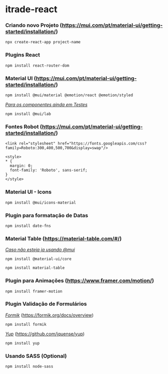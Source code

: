 # itrade-react

### Criando novo Projeto (https://mui.com/pt/material-ui/getting-started/installation/)
```
npx create-react-app project-name
```
### Plugins React
```
npm install react-router-dom
```
### Material UI (https://mui.com/pt/material-ui/getting-started/installation/)
```
npm install @mui/material @emotion/react @emotion/styled
```
<ins>_Para os componentes ainda em Testes_</ins>
```
npm install @mui/lab
```
### Fontes Robot (https://mui.com/pt/material-ui/getting-started/installation/)
```
<link rel="stylesheet" href="https://fonts.googleapis.com/css?family=Roboto:300,400,500,700&display=swap"/>
```
```
<style>
* {
  margin: 0;
  font-family: 'Roboto', sans-serif;
}
</style>
```
### Material UI - Icons
```
npm install @mui/icons-material
```
### Plugin para formatação de Datas
```
npm install date-fns
```
### Material Table (https://material-table.com/#/)
<ins>_Caso não esteja ja usando @mui_</ins>
```
npm install @material-ui/core
```
```
npm install material-table
```
### Plugin para Animações (https://www.framer.com/motion/)
```
npm install framer-motion
```
### Plugin Validação de Formulários
<ins>_Formik_</ins> (https://formik.org/docs/overview)
```
npm install formik
```
<ins>_Yup_</ins> (https://github.com/jquense/yup)
```
npm install yup
```
### Usando SASS (Optional)
```
npm install node-sass
```
